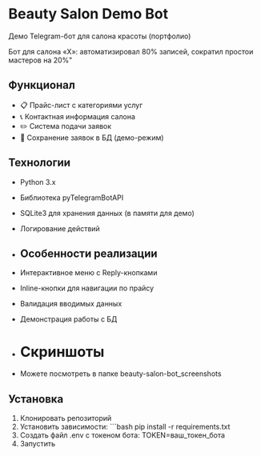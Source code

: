 # Beauty Salon Demo Bot

Демо Telegram-бот для салона красоты (портфолио)

Бот для салона «X»: автоматизировал 80% записей, сократил простои мастеров на 20%"
## Функционал

- 📋 Прайс-лист с категориями услуг
- 📞 Контактная информация салона
- ✏️ Система подачи заявок
- 💾 Сохранение заявок в БД (демо-режим)

## Технологии

- Python 3.x
- Библиотека pyTelegramBotAPI
- SQLite3 для хранения данных (в памяти для демо)
- Логирование действий

- ## Особенности реализации

- Интерактивное меню с Reply-кнопками
- Inline-кнопки для навигации по прайсу
- Валидация вводимых данных
- Демонстрация работы с БД

- # Скриншоты
- Можете посмотреть в папке beauty-salon-bot_screenshots

## Установка

1. Клонировать репозиторий
2. Установить зависимости:
        ```bash
   pip install -r requirements.txt
4. Создать файл .env с токеном бота:
    TOKEN=ваш_токен_бота
5. Запустить
